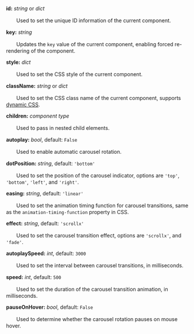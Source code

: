**id:** *string* or *dict*

　　Used to set the unique ID information of the current component.

**key:** *string*

　　Updates the `key` value of the current component, enabling forced re-rendering of the component.

**style:** *dict*

　　Used to set the CSS style of the current component.

**className:** *string* or *dict*

　　Used to set the CSS class name of the current component, supports [dynamic CSS](/advanced-classname).

**children:** *component type*

　　Used to pass in nested child elements.

**autoplay:** *bool*, default: `False`

　　Used to enable automatic carousel rotation.

**dotPosition:** *string*, default: `'bottom'`

　　Used to set the position of the carousel indicator, options are `'top'`, `'bottom'`, `'left'`, and `'right'`.

**easing:** *string*, default: `'linear'`

　　Used to set the animation timing function for carousel transitions, same as the `animation-timing-function` property in CSS.

**effect:** *string*, default: `'scrollx'`

　　Used to set the carousel transition effect, options are `'scrollx'`, and `'fade'`.

**autoplaySpeed:** *int*, default: `3000`

　　Used to set the interval between carousel transitions, in milliseconds.

**speed:** *int*, default: `500`

　　Used to set the duration of the carousel transition animation, in milliseconds.

**pauseOnHover:** *bool*, default: `False`

　　Used to determine whether the carousel rotation pauses on mouse hover.